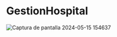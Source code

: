 # GestionHospital
![Captura de pantalla 2024-05-15 154637](https://github.com/Carlos11-tech/GestionHospital/assets/166523461/bc3b59e7-d293-4eff-8d53-74d9fedead81)
